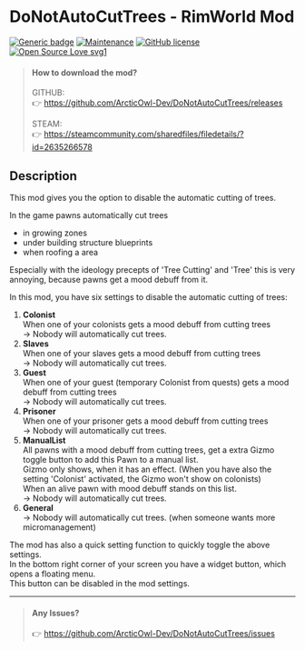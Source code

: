 DoNotAutoCutTrees - RimWorld Mod
============
[![Generic badge](https://img.shields.io/badge/RimWorld-1.4-<COLOR>.svg)](https://shields.io/)
[![Maintenance](https://img.shields.io/badge/Maintained%3F-yes-green.svg)](https://GitHub.com/Naereen/StrapDown.js/graphs/commit-activity)
[![GitHub license](https://img.shields.io/github/license/Naereen/StrapDown.js.svg)](https://github.com/Naereen/StrapDown.js/blob/master/LICENSE)
[![Open Source Love svg1](https://badges.frapsoft.com/os/v1/open-source.svg?v=103)](https://github.com/ellerbrock/open-source-badges/)




> #### How to download the mod?
> GITHUB:  
> 👉  https://github.com/ArcticOwl-Dev/DoNotAutoCutTrees/releases  
>   
> STEAM:  
> 👉  https://steamcommunity.com/sharedfiles/filedetails/?id=2635266578 

## Description

This mod gives you the option to disable the automatic cutting of trees.

In the game pawns automatically cut trees
- in growing zones
- under building structure blueprints
- when roofing a area

Especially with the ideology precepts of 'Tree Cutting' and 'Tree' this is very annoying, because pawns get a mood debuff from it.  

In this mod, you have six settings to disable the automatic cutting of trees:  
1. **Colonist**     
When one of your colonists gets a mood debuff from cutting trees  
-> Nobody will automatically cut trees.  
2. **Slaves**       
When one of your slaves gets a mood debuff from cutting trees  
-> Nobody will automatically cut trees.  
3. **Guest**        
  When one of your guest (temporary Colonist from quests) gets a mood debuff from cutting trees  
  -> Nobody will automatically cut trees.  
4. **Prisoner**   
  When one of your prisoner gets a mood debuff from cutting trees  
  -> Nobody will automatically cut trees.  
5. **ManualList**  
  All pawns with a mood debuff from cutting trees, get a extra Gizmo toggle button to add this Pawn to a manual list.  
  Gizmo only shows, when it has an effect. (When you have also the setting 'Colonist' activated, the Gizmo won't show on colonists)   
  When an alive pawn with mood debuff stands on this list.  
  -> Nobody will automatically cut trees.  
6. **General**  
  -> Nobody will automatically cut trees. (when someone wants more micromanagement)  

The mod has also a quick setting function to quickly toggle the above settings.  
In the bottom right corner of your screen you have a widget button, which opens a floating menu.  
This button can be disabled in the mod settings.

--------

> #### Any Issues?
> :point_right:  https://github.com/ArcticOwl-Dev/DoNotAutoCutTrees/issues
